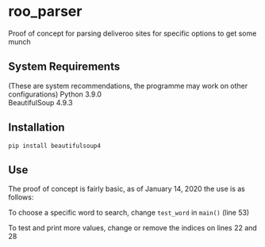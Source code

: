 # roo_parser
Proof of concept for parsing deliveroo sites for specific options to get some munch

## System Requirements
(These are system recommendations, the programme may work on other configurations)
Python 3.9.0</br>
BeautifulSoup 4.9.3

## Installation
`pip install beautifulsoup4`

## Use
The proof of concept is fairly basic, as of January 14, 2020 the use is as follows:

To choose a specific word to search, change `test_word` in `main()` (line 53)

To test and print more values, change or remove the indices on lines 22 and 28
